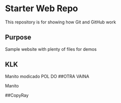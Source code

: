# Starter Web Repo

This repository is for showing how Git and GitHub work

## Purpose

Sample website with plenty of files for demos

## KLK

Manito modicado
POL DO
##OTRA VAINA

Manito

##CopyRay
